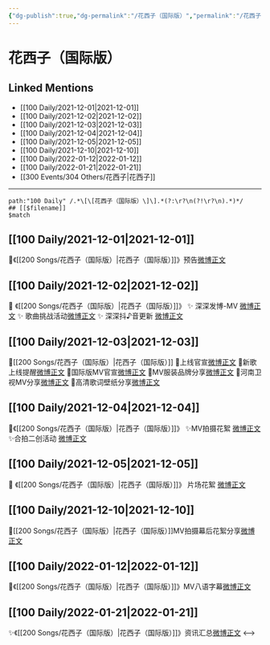 ```yaml
---
{"dg-publish":true,"dg-permalink":"/花西子（国际版）","permalink":"/花西子（国际版）/","created":"2022-12-22T16:28:00.000+08:00","updated":"2023-01-04T13:22:04.014+08:00"}
---
```


# 花西子（国际版）

## Linked Mentions
- [[100 Daily/2021-12-01\|2021-12-01]]
- [[100 Daily/2021-12-02\|2021-12-02]]
- [[100 Daily/2021-12-03\|2021-12-03]]
- [[100 Daily/2021-12-04\|2021-12-04]]
- [[100 Daily/2021-12-05\|2021-12-05]]
- [[100 Daily/2021-12-10\|2021-12-10]]
- [[100 Daily/2022-01-12\|2022-01-12]]
- [[100 Daily/2022-01-21\|2022-01-21]]
- [[300 Events/304 Others/花西子\|花西子]]


---

```expander
path:"100 Daily" /.*\[\[花西子（国际版）\]\].*(?:\r?\n(?!\r?\n).*)*/
## [[$filename]]
$match
```
## [[100 Daily/2021-12-01\|2021-12-01]]
💫《[[200 Songs/花西子（国际版）\|花西子（国际版）]]》预告[微博正文](https://m.weibo.cn/6466290670/4709626434290646)
## [[100 Daily/2021-12-02\|2021-12-02]]
💫 《[[200 Songs/花西子（国际版）\|花西子（国际版）]]》
✨ 深深发博-MV [微博正文](https://m.weibo.cn/6466290670/4710052952806302)
✨ 歌曲挑战活动[微博正文](https://m.weibo.cn/6466290670/4710061575766041)
✨ 深深抖♪音更新 [微博正文](https://m.weibo.cn/6466290670/4710074364726518)
## [[100 Daily/2021-12-03\|2021-12-03]]
🌟[[200 Songs/花西子（国际版）\|花西子（国际版）]]
💫上线官宣[微博正文](https://m.weibo.cn/6466290670/4710109886285381)
💫新歌上线提醒[微博正文](https://m.weibo.cn/6466290670/4710111274337426)
💫国际版MV官宣[微博正文](https://m.weibo.cn/6466290670/4710246666208788)
💫MV服装品牌分享[微博正文](https://m.weibo.cn/6466290670/4710383044528977)
💫河南卫视MV分享[微博正文](https://m.weibo.cn/6466290670/4710268283652267)
💫高清歌词壁纸分享[微博正文](https://m.weibo.cn/6466290670/4710384201894815)
## [[100 Daily/2021-12-04\|2021-12-04]]
🌟《[[200 Songs/花西子（国际版）\|花西子（国际版）]]》
✨MV拍摄花絮 [微博正文](https://weibo.com/detail/4710747819476256)
✨合拍二创活动 [微博正文](https://weibo.com/detail/4710637273613073)
## [[100 Daily/2021-12-05\|2021-12-05]]
💫 《[[200 Songs/花西子（国际版）\|花西子（国际版）]]》 片场花絮 [微博正文](https://weibo.com/detail/4711016229503971)
## [[100 Daily/2021-12-10\|2021-12-10]]
🌟[[200 Songs/花西子（国际版）\|花西子（国际版）]]MV拍摄幕后花絮分享[微博正文](https://m.weibo.cn/6466290670/4712914991186841)

## [[100 Daily/2022-01-12\|2022-01-12]]
🌟《[[200 Songs/花西子（国际版）\|花西子（国际版）]]》MV八语字幕[微博正文](https://m.weibo.cn/6466290670/4724825827837205)
## [[100 Daily/2022-01-21\|2022-01-21]]
✨《[[200 Songs/花西子（国际版）\|花西子（国际版）]]》资讯汇总[微博正文](https://m.weibo.cn/6466290670/4728154554633525)
<-->